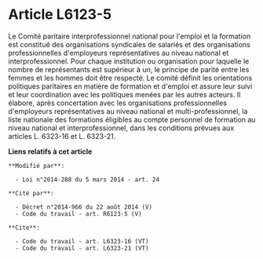 # Article L6123-5

Le Comité paritaire interprofessionnel national pour l'emploi et la formation est constitué des organisations syndicales de
salariés et des organisations professionnelles d'employeurs représentatives au niveau national et interprofessionnel. Pour
chaque institution ou organisation pour laquelle le nombre de représentants est supérieur à un, le principe de parité entre
les femmes et les hommes doit être respecté. Le comité définit les orientations politiques paritaires en matière de formation
et d'emploi et assure leur suivi et leur coordination avec les politiques menées par les autres acteurs. Il élabore, après
concertation avec les organisations professionnelles d'employeurs représentatives au niveau national et multi-professionnel,
la liste nationale des formations éligibles au compte personnel de formation au niveau national et interprofessionnel, dans
les conditions prévues aux articles L. 6323-16 et L. 6323-21.

**Liens relatifs à cet article**

	**Modifié par**:

	  - Loi n°2014-288 du 5 mars 2014 - art. 24

	**Cité par**:

	  - Décret n°2014-966 du 22 août 2014 (V)
	  - Code du travail - art. R6123-5 (V)

	**Cite**:

	  - Code du travail - art. L6323-16 (VT)
	  - Code du travail - art. L6323-21 (VT)

